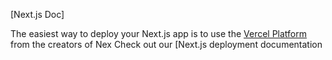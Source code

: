 

[Next.js Doc] 
  
The easiest way to deploy your Next.js app is to use the [Vercel Platform](https/vereomnewuium=delttmpteflxtmce=cete-x-app&utmpag=reate-next-pprd) from the creators of Nex
Check out our [Next.js deployment documentation
